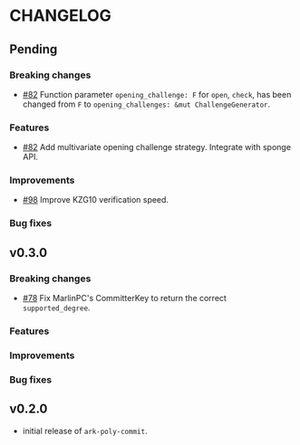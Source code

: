 # CHANGELOG

## Pending

### Breaking changes

- [\#82](https://github.com/arkworks-rs/poly-commit/pull/82) Function parameter `opening_challenge: F` for `open`,
  `check`,  has been changed from `F` to `opening_challenges: &mut ChallengeGenerator`.

### Features

- [\#82](https://github.com/arkworks-rs/poly-commit/pull/82) Add multivariate opening challenge strategy. Integrate with sponge API. 

### Improvements

- [\#98](https://github.com/arkworks-rs/poly-commit/pull/98) Improve KZG10 verification speed.

### Bug fixes

## v0.3.0

### Breaking changes

- [\#78](https://github.com/arkworks-rs/poly-commit/pull/78) Fix MarlinPC's CommitterKey to return the correct `supported_degree`.

### Features

### Improvements

### Bug fixes

## v0.2.0 

- initial release of `ark-poly-commit`.